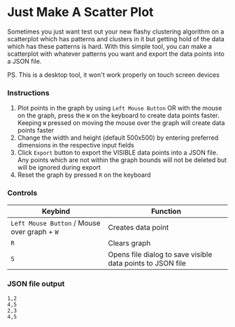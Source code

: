 # Just Make A Scatter Plot
Sometimes you just want test out your new flashy clustering algorithm on a scatterplot which has patterns and clusters in it but getting hold of the data which has these patterns is hard. With this simple tool, you can make a scatterplot with whatever patterns you want and export the data points into a JSON file.

PS. This is a desktop tool, it won't work properly on touch screen devices

### Instructions
1. Plot points in the graph by using `Left Mouse Button` OR with the mouse on the graph, press the `W` on the keyboard to create data points faster. Keeping `W` pressed on moving the mouse over the graph will create data points faster
2. Change the width and height (default 500x500) by entering preferred dimensions in the respective input fields
3. Click `Export` button to export the VISIBLE data points into a JSON file. Any points which are not within the graph bounds will not be deleted but will be ignored during export
4. Reset the graph by pressed `R` on the keyboard

### Controls
| Keybind                | Function                                                   |
|------------------------|------------------------------------------------------------|
| `Left Mouse Button` / Mouse over graph + `W`   | Creates data point                 |
| `R`                    | Clears graph                                               |
| `S`                    | Opens file dialog to save visible data points to JSON file |


### JSON file output

    1,2
    4,5
    2,3
    4,5
